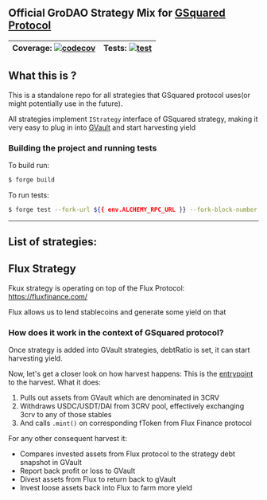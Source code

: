 ## Official GroDAO Strategy Mix for [GSquared Protocol](https://github.com/groLabs/GSquared)

| Coverage: [![codecov](https://codecov.io/gh/groLabs/gro-strategies-mix/graph/badge.svg?token=0iPvKbSGYo)](https://codecov.io/gh/groLabs/gro-strategies-mix)  | Tests: [![test](https://github.com/groLabs/gro-strategies-mix/actions/workflows/test.yml/badge.svg)](https://github.com/groLabs/gro-strategies-mix/actions/workflows/test.yml)  |
|---|---|

## What this is ?

This is a standalone repo for all strategies that GSquared protocol uses(or might potentially use in the future).

All strategies implement `IStrategy` interface of GSquared strategy, making it very easy to plug in into [GVault](https://github.com/groLabs/GSquared/blob/master/contracts/GVault.sol) and start harvesting yield

### Building the project and running tests
To build run:

```bash
$ forge build
```

To run tests:
```bash
$ forge test --fork-url ${{ env.ALCHEMY_RPC_URL }} --fork-block-number XXX -vv
```

---

## List of strategies:

## Flux Strategy
Fkux strategy is operating on top of the Flux Protocol: https://fluxfinance.com/

Flux allows us to lend stablecoins and generate some yield on that

### How does it work in the context of GSquared protocol?

Once strategy is added into GVault strategies, debtRatio is set, it can start harvesting yield. 

Now, let's get a closer look on how harvest happens:
This is the [entrypoint](https://github.com/groLabs/gro-strategies-mix/blob/main/src/FluxStrategy.sol#L131) to the harvest. What it does:
1. Pulls out assets from GVault which are denominated in 3CRV
2. Withdraws USDC/USDT/DAI from 3CRV pool, effectively exchanging 3crv to any of those stables
3. And calls `.mint()` on corresponding fToken from Flux Finance protocol

For any other consequent harvest it:
- Compares invested assets from Flux protocol to the strategy debt snapshot in GVault
- Report back profit or loss to GVault
- Divest assets from Flux to return back to gVault
- Invest loose assets back into Flux to farm more yield
